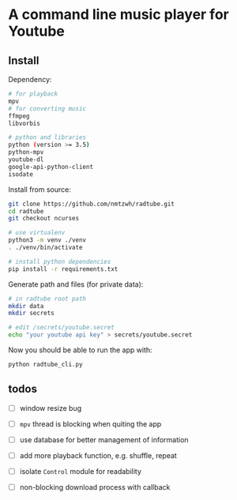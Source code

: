 # A command line music player for Youtube

## Install

Dependency:

```bash
# for playback
mpv
# for converting music
ffmpeg
libvorbis

# python and libraries
python (version >= 3.5)
python-mpv
youtube-dl
google-api-python-client
isodate
```

Install from source:

```bash
git clone https://github.com/nmtzwh/radtube.git
cd radtube
git checkout ncurses

# use virtualenv
python3 -m venv ./venv
. ./venv/bin/activate

# install python dependencies
pip install -r requirements.txt
```

Generate path and files (for private data):

```bash
# in radtube root path
mkdir data
mkdir secrets

# edit /secrets/youtube.secret
echo "your youtube api key" > secrets/youtube.secret
```

Now you should be able to run the app with:

```bash
python radtube_cli.py
```

## todos

- [ ] window resize bug
- [ ] `mpv` thread is blocking when quiting the app
- [ ] use database for better management of information
- [ ] add more playback function, e.g. shuffle, repeat
- [ ] isolate `Control` module for readability
- [ ] non-blocking download process with callback


